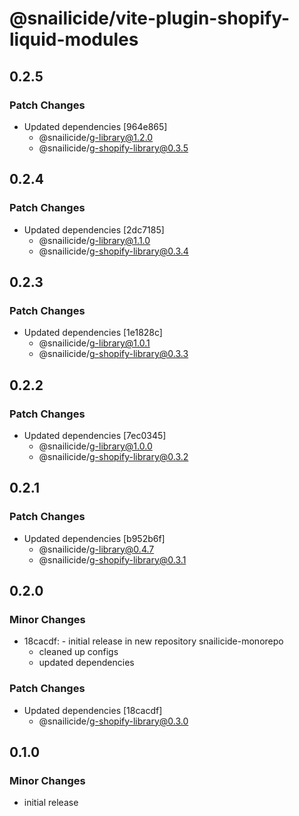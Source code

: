 # @snailicide/vite-plugin-shopify-liquid-modules

## 0.2.5

### Patch Changes

- Updated dependencies [964e865]
  - @snailicide/g-library@1.2.0
  - @snailicide/g-shopify-library@0.3.5

## 0.2.4

### Patch Changes

- Updated dependencies [2dc7185]
  - @snailicide/g-library@1.1.0
  - @snailicide/g-shopify-library@0.3.4

## 0.2.3

### Patch Changes

- Updated dependencies [1e1828c]
  - @snailicide/g-library@1.0.1
  - @snailicide/g-shopify-library@0.3.3

## 0.2.2

### Patch Changes

- Updated dependencies [7ec0345]
  - @snailicide/g-library@1.0.0
  - @snailicide/g-shopify-library@0.3.2

## 0.2.1

### Patch Changes

- Updated dependencies [b952b6f]
  - @snailicide/g-library@0.4.7
  - @snailicide/g-shopify-library@0.3.1

## 0.2.0

### Minor Changes

- 18cacdf: - initial release in new repository snailicide-monorepo
  - cleaned up configs
  - updated dependencies

### Patch Changes

- Updated dependencies [18cacdf]
  - @snailicide/g-shopify-library@0.3.0

## 0.1.0

### Minor Changes

- initial release
